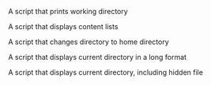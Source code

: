 A script that prints working directory

A script that displays content lists

A script that changes directory to home directory

A script that displays current directory in a long format

A script that displays current directory, including hidden file 
